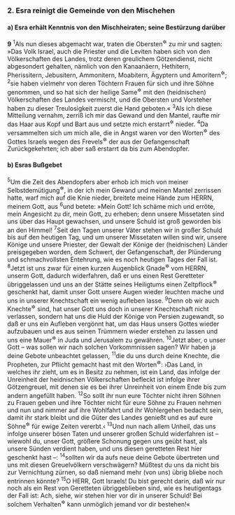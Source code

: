 ### 2. Esra reinigt die Gemeinde von den Mischehen

#### a) Esra erhält Kenntnis von den Mischheiraten; seine Bestürzung darüber

__9__
<sup>1</sup>Als nun dieses abgemacht war, traten die Obersten<sup title="= Vorsteher">&#x2732;</sup> zu mir und sagten: »Das Volk Israel, auch die Priester und die Leviten haben sich von den Völkerschaften des Landes, trotz deren greulichem Götzendienst, nicht abgesondert gehalten, nämlich von den Kanaanäern, Hethitern, Pherissitern, Jebusitern, Ammonitern, Moabitern, Ägyptern und Amoritern<sup title="oder: Edomitern">&#x2732;</sup>;
<sup>2</sup>sie haben vielmehr von deren Töchtern Frauen für sich und ihre Söhne genommen, und so hat sich der heilige Same<sup title="oder: das heilige Geschlecht">&#x2732;</sup> mit den (heidnischen) Völkerschaften des Landes vermischt, und die Obersten und Vorsteher haben zu dieser Treulosigkeit zuerst die Hand geboten.«
<sup>3</sup>Als ich diese Mitteilung vernahm, zerriß ich mir das Gewand und den Mantel, raufte mir das Haar aus Kopf und Bart aus und setzte mich erstarrt<sup title="= tieferschüttert">&#x2732;</sup> nieder.
<sup>4</sup>Da versammelten sich um mich alle, die in Angst waren vor den Worten<sup title="= Drohungen">&#x2732;</sup> des Gottes Israels wegen des Frevels<sup title="= der Untreue">&#x2732;</sup> der aus der Gefangenschaft Zurückgekehrten; ich aber saß erstarrt da bis zum Abendopfer.

#### b) Esras Bußgebet

<sup>5</sup>Um die Zeit des Abendopfers aber erhob ich mich von meiner Selbstdemütigung<sup title="oder: aus meiner Bußstellung">&#x2732;</sup>, in der ich mein Gewand und meinen Mantel zerrissen hatte, warf mich auf die Knie nieder, breitete meine Hände zum HERRN, meinem Gott, aus
<sup>6</sup>und betete: »Mein Gott! Ich schäme mich und erröte, mein Angesicht zu dir, mein Gott, zu erheben; denn unsere Missetaten sind uns über das Haupt gewachsen, und unsere Schuld ist groß geworden bis an den Himmel!
<sup>7</sup>Seit den Tagen unserer Väter stehen wir in großer Schuld bis auf den heutigen Tag, und um unserer Missetaten willen sind wir, unsere Könige und unsere Priester, der Gewalt der Könige der (heidnischen) Länder preisgegeben worden, dem Schwert, der Gefangenschaft, der Plünderung und schmachvollsten Entehrung, wie es noch heutigen Tages der Fall ist.
<sup>8</sup>Jetzt ist uns zwar für einen kurzen Augenblick Gnade<sup title="oder: Erbarmen">&#x2732;</sup> vom HERRN, unserm Gott, dadurch widerfahren, daß er uns einen Rest Geretteter übriggelassen und uns an der Stätte seines Heiligtums einen Zeltpflock<sup title="= sicheren Wohnsitz">&#x2732;</sup> geschenkt hat, damit unser Gott unsere Augen wieder leuchten mache und uns in unserer Knechtschaft ein wenig aufleben lasse.
<sup>9</sup>Denn ob wir auch Knechte<sup title="= Sklaven">&#x2732;</sup> sind, hat unser Gott uns doch in unserer Knechtschaft nicht verlassen, sondern hat uns die Huld der Könige von Persien zugewandt, so daß er uns ein Aufleben vergönnt hat, um das Haus unsers Gottes wieder aufzubauen und es aus seinen Trümmern wieder erstehen zu lassen und uns eine Mauer<sup title="d.h. einen ummauerten Ort, sicheren Wohnsitz">&#x2732;</sup> in Juda und Jerusalem zu gewähren.
<sup>10</sup>Jetzt aber, o unser Gott – was sollen wir nach solchen Vorkommnissen sagen? Wir haben ja deine Gebote unbeachtet gelassen,
<sup>11</sup>die du uns durch deine Knechte, die Propheten, zur Pflicht gemacht hast mit den Worten<sup title="3.Mose 18,24-25">&#x2732;</sup>: ›Das Land, in welches ihr zieht, um es in Besitz zu nehmen, ist ein Land, das infolge der Unreinheit der heidnischen Völkerschaften befleckt ist infolge ihrer Götzengreuel, mit denen sie es bei ihrer Unreinheit von einem Ende bis zum andern angefüllt haben.
<sup>12</sup>So sollt ihr nun eure Töchter nicht ihren Söhnen zu Frauen geben und ihre Töchter nicht für eure Söhne zu Frauen nehmen und nun und nimmer auf ihre Wohlfahrt und ihr Wohlergehen bedacht sein, damit ihr stark bleibt und die Güter des Landes genießt und es auf eure Söhne<sup title="oder: Kinder">&#x2732;</sup> für ewige Zeiten vererbt.‹
<sup>13</sup>Und nun nach allem Unheil, das uns infolge unserer bösen Taten und unserer großen Schuld widerfahren ist – wiewohl du, unser Gott, größere Schonung gegen uns geübt hast, als unsere Sünden verdient haben, und uns diesen geretteten Rest hier geschenkt hast –:
<sup>14</sup>sollten wir da aufs neue deine Gebote übertreten und uns mit diesen Greuelvölkern verschwägern? Müßtest du uns da nicht bis zur Vernichtung zürnen, so daß niemand mehr (von uns) übrig bliebe noch entrinnen könnte?
<sup>15</sup>O HERR, Gott Israels! Du bist gerecht darin, daß wir nur noch als ein Rest von Geretteten übriggeblieben sind, wie es heutigentags der Fall ist: Ach, siehe, wir stehen hier vor dir in unserer Schuld! Bei solchem Verhalten<sup title="oder: bei solcher Sachlage">&#x2732;</sup> kann unmöglich jemand vor dir bestehen!«